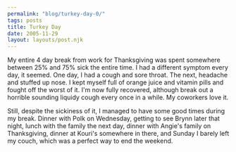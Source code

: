 ```yaml
---
permalink: "blog/turkey-day-0/"
tags: posts
title: Turkey Day
date: 2005-11-29
layout: layouts/post.njk
---
```


My entire 4 day break from work for Thanksgiving was spent somewhere between 25% and 75% sick the entire time. I had a different symptom every day, it seemed. One day, I had a cough and sore throat. The next, headache and stuffed up nose. I kept myself full of orange juice and vitamin pills and fought off the worst of it. I'm now fully recovered, although break out a horrible sounding liquidy cough every once in a while. My coworkers love it. 

Still, despite the sickiness of it, I managed to have some good times during my break. Dinner with Polk on Wednesday, getting to see Brynn later that night, lunch with the family the next day, dinner with Angie's family on Thanksgiving, dinner at Kouri's somewhere in there, and Sunday I barely left my couch, which was a perfect way to end the weekend.